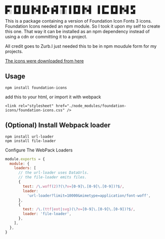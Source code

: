 ```
█▀▀ █▀█ █░█ █▄░█ █▀▄ ▄▀█ ▀█▀ █ █▀█ █▄░█   █ █▀▀ █▀█ █▄░█ █▀
█▀░ █▄█ █▄█ █░▀█ █▄▀ █▀█ ░█░ █ █▄█ █░▀█   █ █▄▄ █▄█ █░▀█ ▄█
```

This is a package containing a version of Foundation Icon Fonts 3 icons.
Foundation Icons needed an npm module. So I took it upon my self to create this one.
That way it can be installed as an npm dependency instead of using a cdn or committing it to a project.

All credit goes to Zurb.I just needed this to be in npm moudule form for my projects. 

[The icons were downloaded from here](https://zurb.com/playground/foundation-icon-fonts-3)

## Usage
```
npm install foundation-icons
```

add this to your html, or import it with webpack
```
<link rel="stylesheet" href="./node_modules/foundation-icons/foundation-icons.css" />
```



## (Optional) Install Webpack loader

```
npm install url-loader
npm install file-loader
```

Configure The WebPack Loaders

```javascript
module.exports = {
  module: {
    loaders: [
      // the url-loader uses DataUrls.
      // the file-loader emits files.
      {
        test: /\.woff(2)?(\?v=[0-9]\.[0-9]\.[0-9])?$/,
        loader:
          'url-loader?limit=10000&mimetype=application/font-woff',
      },
      {
        test: /\.(ttf|eot|svg)(\?v=[0-9]\.[0-9]\.[0-9])?$/,
        loader: 'file-loader',
      },
    ],
  },
}
```
